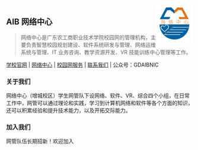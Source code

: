 <img src="https://raw.githubusercontent.com/AIBNIC/.github/main/profile/wlzx_logo.jpg" alt="AIBNIC logo" width="100" height="100" align="right" />

## AIB 网络中心

> 网络中心是广东农工商职业技术学院校园网的管理机构，主要负责智慧校园规划建设、软件系统研发与管理、网络运维系统与管理、IT 业务咨询、教学资源开发、VR 技能训练中心管理等工作。

[学校官网](http://www.gdaib.edu.cn) |
[网络中心](http://www.gdaib.edu.cn/auto/wlzx/) |
[校园网服务](http://xyw.gdngs.cn) |
[联系我们](http://www.gdaib.edu.cn/auto/wlzx/zxgk/lxwm/) |
公众号：GDAIBNIC

### 关于我们

网络中心（增城校区）学生网管队下设网络、软件、VR、综合四个小组，在日常工作中，网管可以通过理论和实践，学习到计算机网络和软件等各个方面的知识，还可以积累经验和提升技术能力，以及开拓交际能力。

### 加入我们

网管队伍长期招新！欢迎加入
